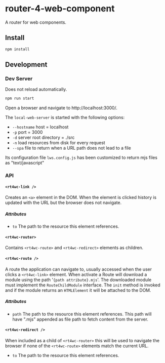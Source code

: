 # router-4-web-component

A router for web components.

## Install

```sh
npm install
```

## Development

### Dev Server

Does not reload automatically.

```sh
npm run start
```

Open a browser and navigate to http://localhost:3000/.

The `local-web-server` is started with the following options:

- `--hostname` host = localhost
- `-p` port = 3000
- `-d` server root directory = ./src
- `-n` load resources from disk for every request
- `--spa` file to return when a URL path does not lead to a file

Its configuration file `lws.config.js` has been customized to return mjs files
as "text/javascript"

### API

#### `<rt4wc-link />`

Creates an `<a>` element in the DOM. When the element is clicked history is
updated with the URL but the browser does not navigate.

##### Attributes

- `to` The path to the resource this element references.

#### `<rt4wc-router>`

Contains `<rt4wc-route>` and `<rt4wc-redirect>` elements as children.

#### `<rt4wc-route />`

A route the application can navigate to, usually accessed when the user clicks a
`<rt4wc-link>` element. When activate a Route will download a module using the
path '`{path attribute}.mjs`'. The downloaded module must implement the
`RouteChildModule` interface. The `init` method is invoked and if the module
returns an `HTMLElement` it will be attached to the DOM.

##### Attributes

- `path` The path to the resource this element references. This path will have
  ".mjs" appended as file path to fetch content from the server.

#### `<rt4wc-redirect />`

When included as a child of `<rt4wc-router>` this will be used to navigate the
browser if none of the `<rt4wc-route>` elements match the current URL.

- `to` The path to the resource this element references.
